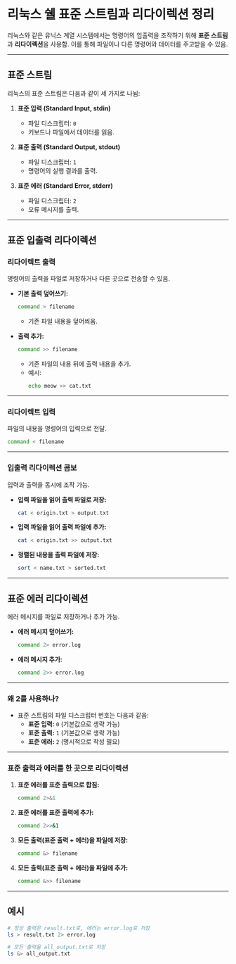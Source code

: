 # 리눅스 쉘 표준 스트림과 리다이렉션 정리

리눅스와 같은 유닉스 계열 시스템에서는 명령어의 입출력을 조작하기 위해 **표준 스트림**과 **리다이렉션**을 사용함. 이를 통해 파일이나 다른 명령어와 데이터를 주고받을 수 있음.

---

## 표준 스트림
리눅스의 표준 스트림은 다음과 같이 세 가지로 나뉨:

1. **표준 입력 (Standard Input, stdin)**  
   - 파일 디스크립터: `0`
   - 키보드나 파일에서 데이터를 읽음.
   
2. **표준 출력 (Standard Output, stdout)**  
   - 파일 디스크립터: `1`
   - 명령어의 실행 결과를 출력.
   
3. **표준 에러 (Standard Error, stderr)**  
   - 파일 디스크립터: `2`
   - 오류 메시지를 출력.

---

## 표준 입출력 리다이렉션
### 리다이렉트 출력
명령어의 출력을 파일로 저장하거나 다른 곳으로 전송할 수 있음.

- **기본 출력 덮어쓰기:**  
  ```bash
  command > filename
  ```
  - 기존 파일 내용을 덮어씌움.

- **출력 추가:**  
  ```bash
  command >> filename
  ```
  - 기존 파일의 내용 뒤에 출력 내용을 추가.
  - 예시:
    ```bash
    echo meow >> cat.txt
    ```

---

### 리다이렉트 입력
파일의 내용을 명령어의 입력으로 전달.

```bash
command < filename
```

---

### 입출력 리다이렉션 콤보
입력과 출력을 동시에 조작 가능.

- **입력 파일을 읽어 출력 파일로 저장:**  
  ```bash
  cat < origin.txt > output.txt
  ```

- **입력 파일을 읽어 출력 파일에 추가:**  
  ```bash
  cat < origin.txt >> output.txt
  ```

- **정렬된 내용을 출력 파일에 저장:**  
  ```bash
  sort < name.txt > sorted.txt
  ```

---

## 표준 에러 리다이렉션
에러 메시지를 파일로 저장하거나 추가 가능.

- **에러 메시지 덮어쓰기:**  
  ```bash
  command 2> error.log
  ```

- **에러 메시지 추가:**  
  ```bash
  command 2>> error.log
  ```

---

### 왜 2를 사용하나?
- 표준 스트림의 파일 디스크립터 번호는 다음과 같음:
  - **표준 입력:** `0` (기본값으로 생략 가능)
  - **표준 출력:** `1` (기본값으로 생략 가능)
  - **표준 에러:** `2` (명시적으로 작성 필요)

---

### 표준 출력과 에러를 한 곳으로 리다이렉션
1. **표준 에러를 표준 출력으로 합침:**  
   ```bash
   command 2>&1
   ```

2. **표준 에러를 표준 출력에 추가:**  
   ```bash
   command 2>>&1
   ```

3. **모든 출력(표준 출력 + 에러)을 파일에 저장:**  
   ```bash
   command &> filename
   ```

4. **모든 출력(표준 출력 + 에러)을 파일에 추가:**  
   ```bash
   command &>> filename
   ```

---

## 예시
```bash
# 정상 출력은 result.txt로, 에러는 error.log로 저장
ls > result.txt 2> error.log

# 모든 출력을 all_output.txt로 저장
ls &> all_output.txt
```

